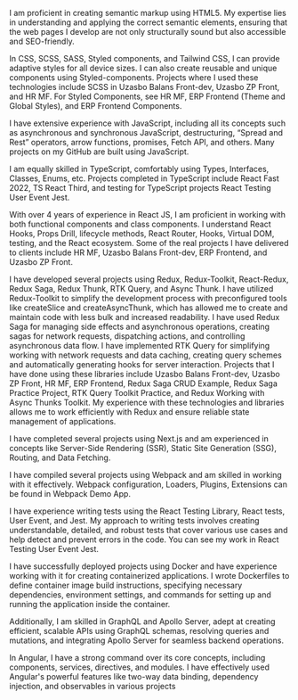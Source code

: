 I am proficient in creating semantic markup using HTML5. My expertise lies in understanding and applying the correct semantic elements, ensuring that the web pages I develop are not only structurally sound but also accessible and SEO-friendly.

In CSS, SCSS, SASS, Styled components, and Tailwind CSS, I can provide adaptive styles for all device sizes. I can also create reusable and unique components using Styled-components. Projects where I used these technologies include SCSS in Uzasbo Balans Front-dev, Uzasbo ZP Front, and HR MF. For Styled Components, see HR MF, ERP Frontend (Theme and Global Styles), and ERP Frontend Components.

I have extensive experience with JavaScript, including all its concepts such as asynchronous and synchronous JavaScript, destructuring, “Spread and Rest” operators, arrow functions, promises, Fetch API, and others. Many projects on my GitHub are built using JavaScript.

I am equally skilled in TypeScript, comfortably using Types, Interfaces, Classes, Enums, etc. Projects completed in TypeScript include React Fast 2022, TS React Third, and testing for TypeScript projects React Testing User Event Jest.

With over 4 years of experience in React JS, I am proficient in working with both functional components and class components. I understand React Hooks, Props Drill, lifecycle methods, React Router, Hooks, Virtual DOM, testing, and the React ecosystem. Some of the real projects I have delivered to clients include HR MF, Uzasbo Balans Front-dev, ERP Frontend, and Uzasbo ZP Front.

I have developed several projects using Redux, Redux-Toolkit, React-Redux, Redux Saga, Redux Thunk, RTK Query, and Async Thunk. I have utilized Redux-Toolkit to simplify the development process with preconfigured tools like createSlice and createAsyncThunk, which has allowed me to create and maintain code with less bulk and increased readability. I have used Redux Saga for managing side effects and asynchronous operations, creating sagas for network requests, dispatching actions, and controlling asynchronous data flow. I have implemented RTK Query for simplifying working with network requests and data caching, creating query schemes and automatically generating hooks for server interaction. Projects that I have done using these libraries include Uzasbo Balans Front-dev, Uzasbo ZP Front, HR MF, ERP Frontend, Redux Saga CRUD Example, Redux Saga Practice Project, RTK Query Toolkit Practice, and Redux Working with Async Thunks Toolkit. My experience with these technologies and libraries allows me to work efficiently with Redux and ensure reliable state management of applications.

I have completed several projects using Next.js and am experienced in concepts like Server-Side Rendering (SSR), Static Site Generation (SSG), Routing, and Data Fetching.

I have compiled several projects using Webpack and am skilled in working with it effectively. Webpack configuration, Loaders, Plugins, Extensions can be found in Webpack Demo App.

I have experience writing tests using the React Testing Library, React tests, User Event, and Jest. My approach to writing tests involves creating understandable, detailed, and robust tests that cover various use cases and help detect and prevent errors in the code. You can see my work in React Testing User Event Jest.

I have successfully deployed projects using Docker and have experience working with it for creating containerized applications. I wrote Dockerfiles to define container image build instructions, specifying necessary dependencies, environment settings, and commands for setting up and running the application inside the container.

Additionally, I am skilled in GraphQL and Apollo Server, adept at creating efficient, scalable APIs using GraphQL schemas, resolving queries and mutations, and integrating Apollo Server for seamless backend operations.

In Angular, I have a strong command over its core concepts, including components, services, directives, and modules. I have effectively used Angular's powerful features like two-way data binding, dependency injection, and observables in various projects
